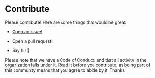 # Contribute

Please contribute! Here are some things that would be great:

- [Open an issue!](https://github.com/risadams/update-md-rss/issues/new)

- Open a pull request!
- Say hi! :wave:

Please note that we have a [Code of Conduct](CODE_OF_CONDUCT.md), and that all activity in the organization falls under it. Read it before you contribute, as being part of this community means that you agree to abide by it. Thanks.
